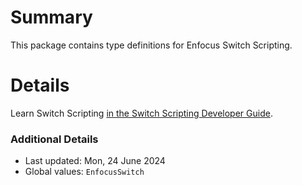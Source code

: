 # Summary
This package contains type definitions for Enfocus Switch Scripting.

# Details
Learn Switch Scripting [in the Switch Scripting Developer Guide](https://www.enfocus.com/en/support/manuals/switch-manuals).

### Additional Details
 * Last updated: Mon, 24 June 2024
 * Global values: `EnfocusSwitch`
